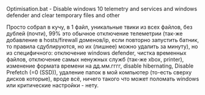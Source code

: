 Optimisation.bat - Disable windows 10 telemetry and services and windows defender and clear temporary files and other

Просто собрал в кучу, в 1 файл, уникальные твики из всех файлов, без дублей (почти), 99% это обычное отключение телеметрии (так-же добавление в hosts/firewall доменов/ip, если повторно запустить батник, то правила сдублируются, но их (лишнее) можно удалить за минуту), но из специфичного: отключение windows defender, чистка временных файлов, отключение самых ненужных служб (так-же xbox, printer), изменение формата времени на дд.мм.гггг, disable hibernating, Disable Prefetch (=0 (SSD)), удаление папок в мой компьютер (то-есть сверху дисков которые), вроде всё, ничего такого что может поломать windows или критические настройки - нету.
